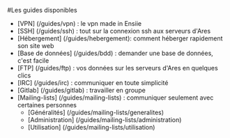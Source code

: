 #Les guides disponibles
- [VPN] (/guides/vpn) : le vpn made in Ensiie
- [SSH] (/guides/ssh) : tout sur la connexion ssh aux serveurs d'Ares
- [Hébergement] (/guides/hebergement): comment héberger rapidement son site web
- [Base de données] (/guides/bdd) : demander une base de données, c'est facile
- [FTP] (/guides/ftp) : vos données sur les serveurs d'Ares en quelques clics
- [IRC] (/guides/irc) : communiquer en toute simplicité
- [Gitlab] (/guides/gitlab) : travailler en groupe 
- [Mailing-lists] (/guides/mailing-lists) : communiquer seulement avec certaines personnes  
	- [Généralités] (/guides/mailing-lists/generalites)
	- [Administration] (/guides/mailing-lists/administration)
	- [Utilisation] (/guides/mailing-lists/utilisation)